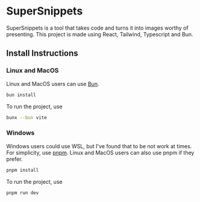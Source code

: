 # SuperSnippets

SuperSnippets is a tool that takes code and turns it into images worthy of presenting. This project is made using React, Tailwind, Typescript and Bun.

## Install Instructions

### Linux and MacOS 
Linux and MacOS users can use [Bun](https://bun.sh/). 
```sh
bun install
```
To run the project, use
```sh
bunx --bun vite
```

### Windows
Windows users could use WSL, but I've found that to be not work at times. For simplicity, use [pnpm](https://pnpm.io/). Linux and MacOS users can also use pnpm if they prefer.
```sh
pnpm install
```
To run the project, use
```sh
pnpm run dev
```
